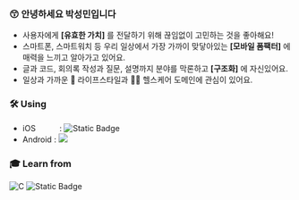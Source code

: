 ### 😙 안녕하세요 박성민입니다
- 사용자에게 **[유효한 가치]** 를 전달하기 위해 끊임없이 고민하는 것을 좋아해요!
- 스마트폰, 스마트워치 등 우리 일상에서 가장 가까이 맞닿아있는 **[모바일 폼팩터]** 에 매력을 느끼고 알아가고 있어요.
- 글과 코드, 회의록 작성과 질문, 설명까지 분야를 막론하고  **[구조화]** 에 자신있어요.
- 일상과 가까운 💼 라이프스타일과 🏋🏻 헬스케어 도메인에 관심이 있어요.

### 🛠️ Using
- iOS ㅤㅤㅤ:  ![Static Badge](https://img.shields.io/badge/Swift-F05138?style=flat-square&logo=swift&logoColor=white) 
- Android : <img src="https://img.shields.io/badge/Flutter-02569B?style=flat-square&logo=flutter&logoColor=white"/> ㅤ

### 🎓 Learn from
![C](https://img.shields.io/badge/Chung--Ang%20Univ.-000000?style=flat-square&logo=c&logoColor=white)
![Static Badge](https://img.shields.io/badge/Apple%20Developer%20Academy%20@%20POSTECH-000000?style=flat-square&logo=apple&logoColor=white)
<!--
**sm-amoled/sm-amoled** is a ✨ _special_ ✨ repository because its `README.md` (this file) appears on your GitHub profile.

Here are some ideas to get you started:

- 🔭 I’m currently working on ...
- 🌱 I’m currently learning ...
- 👯 I’m looking to collaborate on ...
- 🤔 I’m looking for help with ...
- 💬 Ask me about ...
- 📫 How to reach me: ...
- 😄 Pronouns: ...
- ⚡ Fun fact: ...
-->
